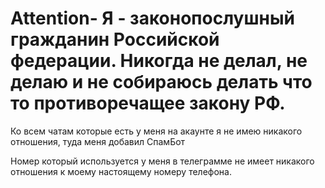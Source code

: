 # Attention- Я - законопослушный гражданин Российской федерации. Никогда не делал, не делаю и не собираюсь делать что то противоречащее закону РФ. 



Ко всем чатам которые есть у меня на акаунте я не имею никакого отношения, туда меня добавил СпамБот 


Номер который используется у меня в телеграмме не имеет никакого отношения к моему настоящему номеру телефона.
